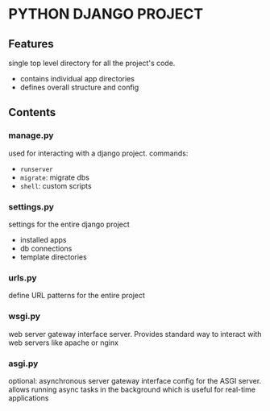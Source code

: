 # PYTHON DJANGO PROJECT

## Features
single top level directory for all the project's code.
- contains individual app directories
- defines overall structure and config

## Contents

### manage.py
used for interacting with a django project.
commands:
- `runserver` 
- `migrate`: migrate dbs
- `shell`: custom scripts


### settings.py
settings for the entire django project
- installed apps
- db connections
- template directories

### urls.py
define URL patterns for the entire project

### wsgi.py
web server gateway interface server.
Provides standard way to interact with web servers like apache or nginx

### asgi.py
optional: asynchronous server gateway interface
config for the ASGI server.
allows running async tasks in the background which is useful for real-time applications